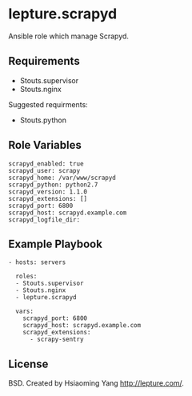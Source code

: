 # lepture.scrapyd

Ansible role which manage Scrapyd.

Requirements
------------

- Stouts.supervisor
- Stouts.nginx

Suggested requirments:

- Stouts.python

Role Variables
--------------

```
scrapyd_enabled: true
scrapyd_user: scrapy
scrapyd_home: /var/www/scrapyd
scrapyd_python: python2.7
scrapyd_version: 1.1.0
scrapyd_extensions: []
scrapyd_port: 6800
scrapyd_host: scrapyd.example.com
scrapyd_logfile_dir:
```


Example Playbook
----------------

```
- hosts: servers

  roles:
  - Stouts.supervisor
  - Stouts.nginx
  - lepture.scrapyd

  vars:
    scrapyd_port: 6800
    scrapyd_host: scrapyd.example.com
    scrapyd_extensions:
      - scrapy-sentry
```

License
-------

BSD. Created by Hsiaoming Yang <http://lepture.com/>.
